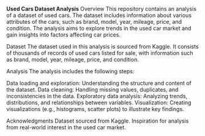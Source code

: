 
**Used Cars Dataset Analysis**
Overview
This repository contains an analysis of a dataset of used cars. The dataset includes information about various attributes of the cars, such as brand, model, year, mileage, price, and condition. The analysis aims to explore trends in the used car market and gain insights into factors affecting car prices.

Dataset
The dataset used in this analysis is sourced from Kaggle. It consists of thousands of records of used cars listed for sale, with information such as brand, model, year, mileage, price, and condition.

Analysis
The analysis includes the following steps:

Data loading and exploration: Understanding the structure and content of the dataset.
Data cleaning: Handling missing values, duplicates, and inconsistencies in the data.
Exploratory data analysis: Analyzing trends, distributions, and relationships between variables.
Visualization: Creating visualizations (e.g., histograms, scatter plots) to illustrate key findings.

Acknowledgments
Dataset sourced from Kaggle.
Inspiration for analysis from real-world interest in the used car market.
